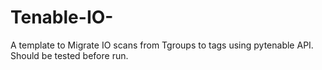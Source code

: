 # Tenable-IO-
A template to Migrate IO scans from Tgroups to tags using pytenable API.
Should be tested before run.
